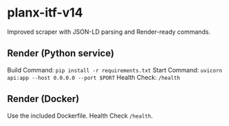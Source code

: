 # planx-itf-v14
Improved scraper with JSON-LD parsing and Render-ready commands.

## Render (Python service)
Build Command: `pip install -r requirements.txt`
Start Command: `uvicorn api:app --host 0.0.0.0 --port $PORT`
Health Check: `/health`

## Render (Docker)
Use the included Dockerfile. Health Check `/health`.
